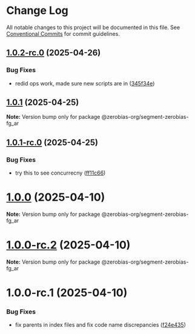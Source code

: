# Change Log

All notable changes to this project will be documented in this file.
See [Conventional Commits](https://conventionalcommits.org) for commit guidelines.

## [1.0.2-rc.0](https://github.com/zerobias-org/segment/compare/@zerobias-org/segment-zerobias-fg_ar@1.0.1...@zerobias-org/segment-zerobias-fg_ar@1.0.2-rc.0) (2025-04-26)


### Bug Fixes

* redid ops work, made sure new scripts are in ([345f34e](https://github.com/zerobias-org/segment/commit/345f34ec926029dc141943b3e321676adb4a2888))





## [1.0.1](https://github.com/zerobias-org/segment/compare/@zerobias-org/segment-zerobias-fg_ar@1.0.1-rc.0...@zerobias-org/segment-zerobias-fg_ar@1.0.1) (2025-04-25)

**Note:** Version bump only for package @zerobias-org/segment-zerobias-fg_ar





## [1.0.1-rc.0](https://github.com/zerobias-org/segment/compare/@zerobias-org/segment-zerobias-fg_ar@1.0.0...@zerobias-org/segment-zerobias-fg_ar@1.0.1-rc.0) (2025-04-25)


### Bug Fixes

* try this to see concurrecny ([ff11c66](https://github.com/zerobias-org/segment/commit/ff11c66d67cb9f185098fd640d4139178d29ae22))





# [1.0.0](https://github.com/zerobias-org/segment/compare/@zerobias-org/segment-zerobias-fg_ar@1.0.0-rc.2...@zerobias-org/segment-zerobias-fg_ar@1.0.0) (2025-04-10)

**Note:** Version bump only for package @zerobias-org/segment-zerobias-fg_ar





# [1.0.0-rc.2](https://github.com/zerobias-org/segment/compare/@zerobias-org/segment-zerobias-fg_ar@1.0.0-rc.1...@zerobias-org/segment-zerobias-fg_ar@1.0.0-rc.2) (2025-04-10)

**Note:** Version bump only for package @zerobias-org/segment-zerobias-fg_ar





# 1.0.0-rc.1 (2025-04-10)


### Bug Fixes

* fix parents in index files and fix code name discrepancies ([f24e435](https://github.com/zerobias-org/segment/commit/f24e4352453caaa05074cc6bb66ee8ed21a4f11d))

